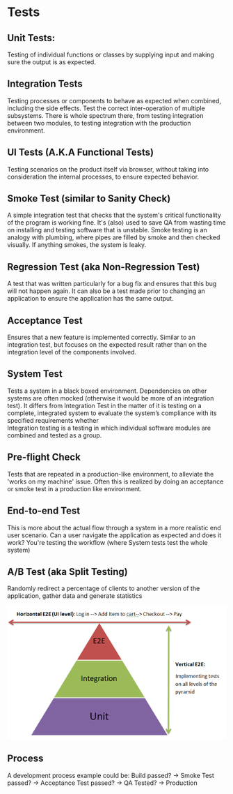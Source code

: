 # Tests

## Unit Tests: 
Testing of individual functions or classes by supplying input and making sure the output is as expected. 

## Integration Tests
 Testing processes or components to behave as expected when combined, including the side effects. Test the correct 
 inter-operation of multiple subsystems. There is whole spectrum there, from testing integration between two modules, 
 to testing integration with the production environment.

## UI Tests (A.K.A Functional Tests) 
Testing scenarios on the product itself via browser, without taking into consideration the internal processes, 
to ensure expected behavior.

## Smoke Test (similar to Sanity Check)
 A simple integration test that checks that the system's critical functionality of the program is working fine.
 It's (also) used to save QA from wasting time on installing  and testing software that is unstable.
 Smoke testing is an analogy with plumbing, where pipes are filled by smoke and then checked visually. 
 If anything smokes, the system is leaky.

## Regression Test (aka Non-Regression Test)
 A test that was written  particularly for a bug fix and ensures that this bug will not happen again. 
 It can also be a test made prior to changing an application to ensure the application has the same output.

## Acceptance Test
 Ensures that a new feature is implemented correctly.
 Similar to an integration test, but focuses on the expected result rather than on the integration level of
 the components involved.

## System Test
 Tests a system in a black boxed environment. 
 Dependencies on other systems are often mocked (otherwise it would be more of an integration test). 
 It differs from Integration Test in the matter of it is testing on a complete, integrated system to evaluate 
 the system’s compliance with its specified requirements whether  
 Integration testing is a testing in which individual software modules are combined and tested as a group.
 
## Pre-flight Check
 Tests that are repeated in a production-like environment, to alleviate the 'works on my machine' issue. 
 Often this is realized by doing an acceptance or smoke test in a production like environment. 

## End-to-end Test
 This is more about the actual flow through a system in a more realistic end user scenario. 
 Can a user navigate the application as expected and does it work? 
 You're testing the workflow (where System tests test the whole system)

## A/B Test (aka Split Testing)
 Randomly redirect a percentage of clients to another version of the application, 
 gather data and generate statistics


![Screenshot](./media/tests.png)


## Process 
A development process example could be:
Build passed? -> Smoke Test passed? -> Acceptance Test passed? -> QA Tested? -> Production

